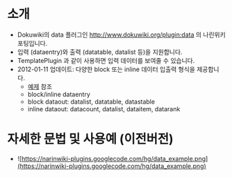 # 소개 #

  * Dokuwiki의 data 플러그인 http://www.dokuwiki.org/plugin:data 의 나린위키 포팅입니다.
  * 입력 (dataentry)와 출력 (datatable, datalist 등)을 지원합니다.
  * TemplatePlugin 과 같이 사용하면 입력 데이터를 보여줄 수 있습니다.
  * 2012-01-11 업데이트: 다양한 block 또는 inline 데이터 입출력 형식을 제공합니다.
    * [예제](http://paperavatar.com/wiki/read/%ED%94%8C%EB%9F%AC%EA%B7%B8%EC%9D%B8/data_template) 참조
    * block/inline dataentry
    * block dataout: datalist, datatable, datastable
    * inline dataout: datacount, datalist, dataitem, datarank

# 자세한 문법 및 사용예 (이전버전) #
  * ![https://narinwiki-plugins.googlecode.com/hg/data_example.png](https://narinwiki-plugins.googlecode.com/hg/data_example.png)